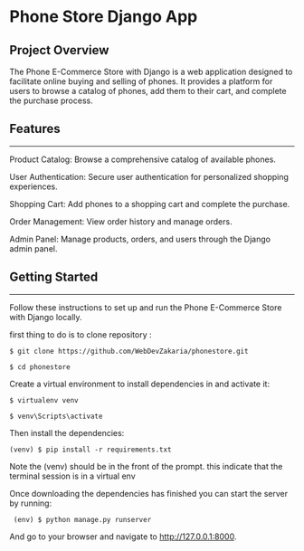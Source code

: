 <h1>Phone Store  Django App</h1>


<h2>Project Overview</h2>

The Phone E-Commerce Store with Django is a web application designed to facilitate online buying and selling of phones. 
It provides a platform for users to browse a catalog of phones, add them to their cart, and complete the purchase process.

<h2>Features</h2>
<hr/>
Product Catalog: Browse a comprehensive catalog of available phones.

User Authentication: Secure user authentication for personalized shopping experiences.

Shopping Cart: Add phones to a shopping cart and complete the purchase.

Order Management: View order history and manage orders.

Admin Panel: Manage products, orders, and users through the Django admin panel.

<h2>Getting Started</h2>
<hr/>
Follow these instructions to set up and run the Phone E-Commerce Store with Django locally.

first thing to do is to clone repository :

    $ git clone https://github.com/WebDevZakaria/phonestore.git
     
    $ cd phonestore
    
Create a virtual environment to install dependencies in and activate it:

    $ virtualenv venv
    
    $ venv\Scripts\activate

    
Then install the dependencies:

    (venv) $ pip install -r requirements.txt
    
Note the (venv) should be in the front of the prompt. this indicate that the terminal session is in a virtual env

Once downloading the dependencies has finished you can start the server by running:

     (env) $ python manage.py runserver

And go to your browser and navigate to http://127.0.0.1:8000.






